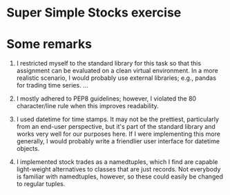 # Super Simple Stocks exercise



# Some remarks

1. I restricted myself to the standard library for this task so that this assignment can be evaluated on a clean virtual environment.
In a more realistic scenario, I would probably use external libraries; e.g., pandas for trading time series.
... 
2. I mostly adhered to PEP8 guidelines; however, I violated the 80 character/line rule when this improves readability.

3. I used datetime for time stamps. It may not be the prettiest, particularly 
from an end-user perspective, but it's part of the standard library and works 
very well for our purposes here. If I were implementing this more generally, 
I would probably write a friendlier user interface for datetime objects.

4. I implemented stock trades as a namedtuples, which I find are capable 
light-weight alternatives to classes that are just records. Not everybody is 
familiar with namedtuples, however, so these could easily be changed to 
regular tuples.
